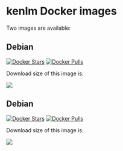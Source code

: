kenlm Docker images
====================

Two images are available:

Debian
-------------------

[![Docker Stars](https://img.shields.io/docker/stars/mpenagar/vanitygen-plus.svg?style=flat-square)](https://hub.docker.com/r/mpenagar/vanitygen-plus/)
[![Docker Pulls](https://img.shields.io/docker/pulls/mpenagar/vanitygen-plus.svg?style=flat-square)](https://hub.docker.com/r/mpenagar/vanitygen-plus/)

Download size of this image is:

[![](https://images.microbadger.com/badges/image/mpenagar/vanitygen-plus.svg)](http://microbadger.com/images/mpenagar/vanitygen-plus "Get your own image badge on microbadger.com")

Debian
-------------------

[![Docker Stars](https://img.shields.io/docker/stars/mpenagar/vanitygen-plus.svg?style=flat-square)](https://hub.docker.com/r/mpenagar/vanitygen-plus/)
[![Docker Pulls](https://img.shields.io/docker/pulls/mpenagar/vanitygen-plus.svg?style=flat-square)](https://hub.docker.com/r/mpenagar/vanitygen-plus/)

Download size of this image is:

[![](https://images.microbadger.com/badges/image/mpenagar/vanitygen-plus.svg)](http://microbadger.com/images/mpenagar/vanitygen-plus "Get your own image badge on microbadger.com")
